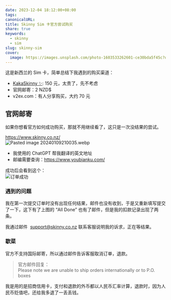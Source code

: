 ```yaml
---  
date: 2023-12-04 18:12:00+08:00  
tags:   
canonicalURL:   
title: Skinny Sim 卡官方尝试购买  
share: true  
keywords:  
  - skinny  
  - sim  
slug: skinny-sim  
cover:  
  image: https://images.unsplash.com/photo-1603533262601-ce30bda5f45c?q=80&w=2070&auto=format&fit=crop&ixlib=rb-4.0.3&ixid=M3wxMjA3fDB8MHxwaG90by1wYWdlfHx8fGVufDB8fHx8fA%3D%3D  
---  
```

  
这是新西兰的 Sim 卡，简单总结下我遇到的购买渠道：  
  
- [KakaSkinny ✨](https://kakaskinny.com/): 150 元，太贵了，先不考虑  
- 官网邮寄：2 NZD$  
- v2ex.com：有人分享购买，大约 70 元  
  
## 官网邮寄  
如果你想看官方如何成功购买，那就不用继续看了，这只是一次没结果的尝试。  
  
https://www.skinny.co.nz/  
![Pasted image 20240109210035.webp](/images/Pasted%20image%2020240109210035.webp)  
  
- 我使用的 ChatGPT 帮我翻译的英文地址  
- 邮编需要查询：https://www.youbianku.com/  
  
成功后会看到这个：  
![订单成功](/images/a8fd3d2347aa2c925146c79d603fdb27.png)  
  
### 遇到的问题  
我在第一次提交订单时没有出现任何结果，邮件也没有收到，于是又重新填写提交了一下，这下有了上图的 “All Done” 也有了邮件，但是我的扣款记录出现了两条。  
  
我通过邮件  [support@skinny.co.nz](mailto:support@skinny.co.nz) 联系客服说明我的诉求，正在等结果。  
  
### 歇菜  
官方不支持国际邮寄，所以通过邮件告诉客服取消订单，退款。  
> 官方邮件回复：  
> Please note we are unable to ship orders internationally or to P.O. boxes  
  
我是用的是招商信用卡，支付和退款的外币都以人民币汇率计算，退款时，因为人民币贬值吧，还给我多退了一丢丢钱。